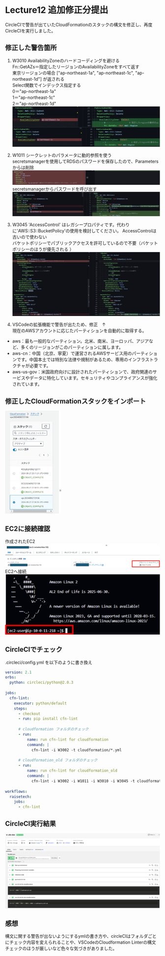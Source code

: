 # Lecture12 追加修正分提出
CircleCIで警告が出ていたCloudFormationのスタックの構文を修正し、再度CircleCIを実行しました。 
## 修正した警告箇所  
1. W3010 AvailabilityZoneのハードコーディングを避ける  
Fn::GetAZs＝指定したリージョンのAvailabilityZoneをすべて返す  
東京リージョンの場合 ["ap-northeast-1a", "ap-northeast-1c", "ap-northeast-1d"] が返される  
Select関数でインデックス指定する  
0＝"ap-northeast-1a"  
1＝"ap-northeast-1c"  
2＝"ap-northeast-1d"  
![AvailabilityZone](image/lecture12/img-04.png)

2. W1011 シークレットのパラメータに動的参照を使う  
secretsmanagerを使用してRDSのパスワードを保存したので、Parametersからは削除 
![Parameters](image/lecture12/img-05.png) 
secretsmanagerからパスワードを呼び出す  
![secretsmanager](image/lecture12/img-06.png)

3. W3045 'AccessControl' はレガシープロパティです。代わりに'AWS::S3::BucketPolicy'の使用を検討してください。
AccessControlは古いので使わない  
バケットポリシーでパブリックアクセスを許可しているので不要（バケットポリシーのほうが優先される
）  
![S3バケット](image/lecture12/img-07.png)

4. VSCodeの拡張機能で警告が出たため、修正　↑　  
現在のAWSアカウントに応じたパーティションを自動的に取得する。
- aws：最も一般的なパーティション。北米、南米、ヨーロッパ、アジアなど、多くのリージョンがこのパーティションに属します。
- aws-cn：中国（北京、寧夏）で運営されるAWSサービス用のパーティションです。中国本土では特別な法律や規制があるため、専用のインフラストラクチャが必要です。
- aws-us-gov：米国政府向けに設計されたパーティションで、政府関連のサービスやデータに特化しています。セキュリティやコンプライアンスが強化されています。

## 修正したCloudFormationスタックをインポート
![スタック](image/lecture12/img-08.png)
## EC2に接続確認
作成されたEC2  
![EC2](image/lecture12/img-09.png)
EC2へ接続  
![EC2へ接続](image/lecture12/img-10.png)

## CircleCIでチェック
.circleci/config.yml を以下のように書き換え
```yml
version: 2.1
orbs:
  python: circleci/python@2.0.3

jobs:
  cfn-lint:
    executor: python/default
    steps:
      - checkout
      - run: pip install cfn-lint

      # cloudformation フォルダのチェック
      - run:
          name: run cfn-lint for cloudformation
          command: |
            cfn-lint -i W3002 -t cloudformation/*.yml

      # cloudformation_old フォルダのチェック
      - run:
          name: run cfn-lint for cloudformation_old
          command: |
            cfn-lint -i W3002 -i W1011 -i W3010 -i W3045 -t cloudformation_old/*.yml

workflows:
  raisetech:
    jobs:
      - cfn-lint
```
## CircleCI実行結果
![CircleCI実行結果](image/lecture12/img-11.png)

## 感想
構文に関する警告が出ないようにするymlの書き方や、circleCIはフォルダごとにチェック内容を変えられることや、VSCodeのCloudformation Linterの構文チェックのほうが厳しいなど色々な気づきがありました。











